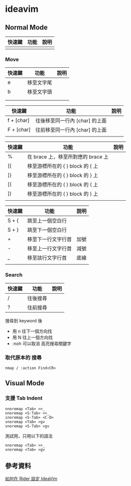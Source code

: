 # ideavim

## Normal Mode

| 快速鍵 | 功能 | 說明 |
| ------ | ---- | ---- |
|        |      |      |

### Move

| 快速鍵 | 功能       | 說明 |
| ------ | ---------- | ---- |
| e      | 移至文字尾 |      |
| b      | 移至文字頭 |      |
|        |            |      |
|        |            |      |

| 快速鍵     | 功能                           | 說明 |
| ---------- | ------------------------------ | ---- |
| f + [char] | 往後移至同一行內 [char] 的上面 |      |
| F + [char] | 往前移至同一行內 [char] 的上面 |      |
|            |                                |      |

| 快速鍵 | 功能                               | 說明 |
| ------ | ---------------------------------- | ---- |
| %      | 在 brace 上，移至所對應的 brace 上 |      |
| [{     | 移至游標所在的 { } block 的 { 上   |      |
| ]}     | 移至游標所在的 { } block 的 } 上   |      |
| [(     | 移至游標所在的 ( ) block 的 ( 上   |      |
| ])     | 移至游標所在的 ( ) block 的 ) 上   |      |
|        |                                    |      |

| 快速鍵 | 功能               | 說明 |
| ------ | ------------------ | ---- |
| S + {  | 跳至上一個空白行   |      |
| S + }  | 跳至下一個空白行   |      |
| +      | 移至下一行文字行首 | 加號 |
| \-     | 移至上一行文字行首 | 減號 |
| \_     | 移至該行文字行首   | 底線 |
|        |                    |      |

### Search

| 快速鍵 | 功能     | 說明 |
| ------ | -------- | ---- |
| /      | 往後搜尋 |      |
| ?      | 往前搜尋 |      |

搜尋到 keyword 後

-   用 n 往下一個方向找
-   用 N 往上一個方向找
-   :noh 可以取消 高亮搜尋關鍵字

### 取代原本的 搜尋

```
nmap / :action Find<CR>
```

## Visual Mode

### 支援 Tab Indent

```
nnoremap <Tab> >>_
nnoremap <S-Tab> <<_
inoremap <S-Tab> <C-D>
vnoremap <Tab> >gv
vnoremap <S-Tab> <gv
```

測試用，只用以下的語法

```
nnoremap <Tab> >>_
vnoremap <Tab> >gv
```

## 參考資料

[如何在 Rider 設定 IdeaVim](https://dotblogs.com.tw/yc421206/2020/09/10/rider_config_ideavim)
